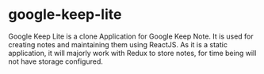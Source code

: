 # google-keep-lite
 Google Keep Lite is a clone Application for Google Keep Note. It is used for creating notes and maintaining them using ReactJS. As it is a static application, it will majorly work with Redux to store notes, for time being will not have storage configured.
